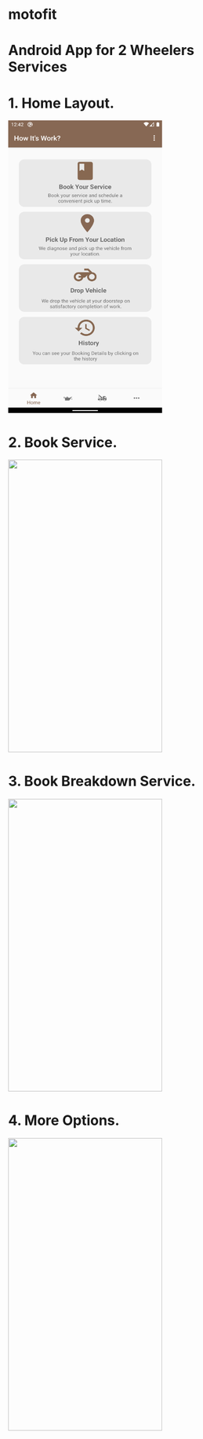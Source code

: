 
# motofit
# Android App for 2 Wheelers  Services  
# 1. Home Layout.                               
<img src="Home.png" width="314" height="596">   

# 2. Book Service.
<img src="Book-Service.gif" width="314" height="596">

# 3. Book Breakdown Service.
<img src="Book BreakDown.gif" width="314" height="596">

# 4. More Options.
<img src="More.gif" width="314" height="596">

